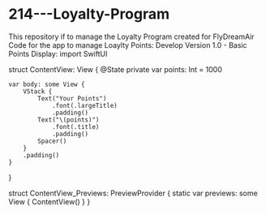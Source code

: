 # 214---Loyalty-Program
This repository if to manage the Loyalty Program created for FlyDreamAir
Code for the app to manage Loaylty Points: 
Develop Version 1.0 - Basic Points Display: 
import SwiftUI

struct ContentView: View {
    @State private var points: Int = 1000
    
    var body: some View {
        VStack {
            Text("Your Points")
                .font(.largeTitle)
                .padding()
            Text("\(points)")
                .font(.title)
                .padding()
            Spacer()
        }
        .padding()
    }
}

struct ContentView_Previews: PreviewProvider {
    static var previews: some View {
        ContentView()
    }
}
